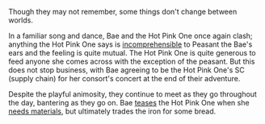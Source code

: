 <!-- title: I Met My Ex-Wife in Libestal But We Both Forgot Our Memories -->

Though they may not remember, some things don't change between worlds.

In a familiar song and dance, Bae and the Hot Pink One once again clash; anything the Hot Pink One says is [incomprehensible](https://youtu.be/7bOe38rP7JQ?t=3182) to Peasant the Bae's ears and the feeling is quite mutual. The Hot Pink One is quite generous to feed anyone she comes across with the exception of the peasant. But this does not stop business, with Bae agreeing to be the Hot Pink One's SC (supply chain) for her consort's concert at the end of their adventure.

Despite the playful animosity, they continue to meet as they go throughout the day, bantering as they go on. Bae [teases](https://youtu.be/7bOe38rP7JQ?t=4012) the Hot Pink One when she [needs materials](https://youtu.be/7bOe38rP7JQ?t=5192), but ultimately trades the iron for some bread.